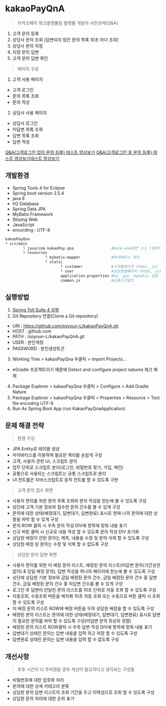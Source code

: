 # kakaoPayQnA
>카카오페이 워크플랫폼팀 플랫폼 개발자 사전과제(Q&amp;A)
1. 고객 문의 등록
2. 상담사 문의 조회 (답변되지 않은 문의 목록 10초 마다 조회)
3. 상담사 문의 지정
4. 지정 문의 답변
5. 고객 문의 답변 확인

>페이지 구성
1. 고객 사용 페이지
- 고객 로그인
- 문의 목록 조회
- 문의 작성

2. 상담사 사용 페이지
- 상담사 로그인
- 미답변 목록 조회
- 답변 목록 조회
- 답변 작성

[Q&A(고객로그인 없이 문의 등록) 테스트 영상보기](https://www.loom.com/share/ce2ace64c6e94132a230e075481f1a47)
[Q&A(고객로그인 후 문의 등록) 테스트 영상보기테스트 영상보기](https://www.loom.com/share/e7dafc861548423686c0250f8d36d464?sharedAppSource=personal_library)

## 개발환경
- Spring Tools 4 for Eclipse
- Spring boot version 2.5.4
- java 8
- H2 Database
- Spring Data JPA
- MyBatis Framework
- Strping Web
- JavaScript
- encording : UTF-8

```bash
kakaoPayQna
└ src/main
        └ java/com.kakaoPay.qna                 #back-end관련 소스 (엔티티 생성, dto, dao, repository 등)
        └ resources
                  └ mybatis-mapper              #마이바티스 쿼리
                  └ static
                         └ customer             #고객웹페이지 (html, js)
                         └ user                 #상담원웹페이지 (html, js)
                         application.properties #h2, jpa, mybatis 설정
                         common.js              #공통스크립트
```

## 실행방법
1. [Spring Toll Suite 4 실행](https://download.springsource.com/release/STS4/4.12.0.RELEASE/dist/e4.21/spring-tool-suite-4-4.12.0.RELEASE-e4.21.0-win32.win32.x86_64.self-extracting.jar)
2. Git Repository 연결(Clone a Git repository)
* URI : https://github.com/soyoun-L/kakaoPayQnA.git
* HOST : github.com
* PATH : /soyoun-L/kakaoPayQnA.git
* USER : 본인계정
* PASSWORD : 본인생성토큰
3. Working Tree > kakaoPayQna 우클릭 > Import Projects...
* ※Gradle 프로젝트이기 때문에 Detect and configure project natures 체크 해제
4. Package Explorer > kakaoPayQna 우클릭 > Configure > Add Gradle Nature
5. Package Explorer > kakaoPayQna 우클릭 > Properties > Resource > Text file encoding UTF-8
6. Run As Spring Boot App (run KakaoPayQnaApplication)

## 문제 해결 전략
> 환경 구성
- JPA Entity로 테이블 생성
- 마이바티스를 이용하여 필요한 쿼리를 손쉽게 구성
- 고객, 사용자 관련 UI, 스크립트 분리
- 업무 단위로 스크립트 분리(로그인, 비밀번호 찾기, 가입, 메인)
- 공통으로 사용되는 스크립트는 공통 스크립트로 분리
- UI 컨트롤은 자바스크립트로 동적 컨트롤 할 수 있도록 구현

>고객 문의 접수 화면
- 사용자 편의를 위한 문의 목록 조회와 문의 작성을 한눈에 볼 수 있도록 구성
- 상단에 고객 기본 정보와 접수한 문의 건수를 볼 수 있게 구성
- 문의에 대한 상태(배정대기, 답변대기, 답변완료) 표시로 현재 나의 문의에 대한 상황을 파악 할 수 있게 구성
- 문의 ROW 클릭 시 우측 문의 작성 DIV에 항목에 맞춰 내용 표기
- 신규 버튼 클릭 시 신규로 내용 작성 할 수 있도록 문의 작성 DIV 초기화
- 상담원 배정이 안된 문의는 제목, 내용을 수정 및 문의 삭제 할 수 있도록 구성
- 상담원 배정 된 문의는 수정 및 삭제 할 수 없도록 구성

>상담원 문의 답변 화면
- 사용자 편의를 위한 미 배정 문의 리스트, 배정된 문의 리스트(미답변 문의(기간상관없이) & 당일 배정 문의), 답변 작성을 하나의 페이지에 한눈에 볼 수 있도록 구성
- 상단에 상담원 기본 정보와 금일 배정된 문의 건수, 금일 배정된 문의 건수 중 답변 건수, 금일 배정된 문의 건수 중 미답변 건수를 볼 수 있게 구성
- 로그인 후 답변이 안달린 문의 리스트를 10초 단위로 자동 조회 할 수 있도록 구성
- 자동조회, 수동조회 버튼을 배치해 10초 자동 조회 또는 수동으로 버튼 클릭 시 조회 할 수 있도록 구성
- 미 배정 문의 리스트 ROW에 배정 버튼을 두어 상담원 배정을 할 수 있도록 구성
- 배정된 문의 리스트는 문의에 대한 상태(배정대기, 답변대기, 답변완료) 표시로 답변이 필요한 문의를 파악 할 수 있도록 구성(미답변 문의 최상위 정렬)
- 배정된 문의 리스트 ROW클릭 시 우측 답변 작성 DIV에 항목에 맞춰 내용 표기
- 답변대기 상태인 문의는 답변 내용을 입력 하고 저장 할 수 있도록 구성
- 답변완료 상태인 문의는 답변 내용을 입력 할 수 없도록 구성

## 개선사항
>추후 시간이 더 주어졌을 경우 개선이 필요하다고 생각되는 구성들
- 비밀번호에 대한 암호화 처리
- 문의에 대한 상세 카테고리 분류
- 상담원 문의 답변 리스트의 조회 기간을 두고 이력성으로 조회 할 수 있도록 구성
- 상담원 문의 처리에 대한 순위 표기
